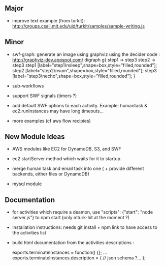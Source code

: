 
## Major

* improve text example (from turkit): http://groups.csail.mit.edu/uid/turkit/samples/sample-writing.js

## Minor

* swf-graph: generate an image using graphviz using the decider code :
   http://graphviz-dev.appspot.com/
   digraph g{
  step1 -> step3
  step2 -> step3
  step1 [label="step1\nsleep",shape=box,style="filled,rounded"];
  step2 [label="step2\nsum",shape=box,style="filled,rounded"];
  step3 [label="step3\necho",shape=box,style="filled,rounded"];
}


* sub-workflows

* support SWF signals (timers ?)

* add default SWF options to each activity.
   Example: humantask & ec2.runInstances may have long timeouts...

* more examples (cf aws flow recipies)


## New Module Ideas

* AWS modules like EC2 for DynamoDB, S3, and SWF

* ec2 startServer method which waits for it to startup.

* merge human task and email task into one ( + provide different backends, either files or DynamoDB)

* mysql module


## Documentation

* for activities which require a deamon, use "scripts": {"start": "node server.js"} to npm start
   (only mturk-hit at the moment ?)

* Installation instructions: needs git install + npm link to have access to the activities list

* build html documentation from the activities descriptions :

   exports.terminateInstances = function() {}; ...
   exports.terminateInstances.description = {
      // json schema ?...
   };
